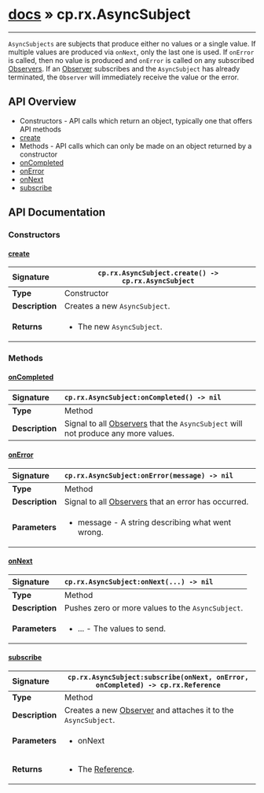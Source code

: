 # [docs](index.md) » cp.rx.AsyncSubject
---

`AsyncSubjects` are subjects that produce either no values or a single value.  If
multiple values are produced via `onNext`, only the last one is used.  If `onError` is called, then
no value is produced and `onError` is called on any subscribed [Observers](cp.rx.Observers.md).
If an [Observer](cp.rx.Observer.md) subscribes and the `AsyncSubject` has already terminated,
the `Observer` will immediately receive the value or the error.

## API Overview
* Constructors - API calls which return an object, typically one that offers API methods
 * [create](#create)
* Methods - API calls which can only be made on an object returned by a constructor
 * [onCompleted](#oncompleted)
 * [onError](#onerror)
 * [onNext](#onnext)
 * [subscribe](#subscribe)

## API Documentation

### Constructors

#### [create](#create)
| <span style="float: left;">**Signature**</span> | <span style="float: left;">`cp.rx.AsyncSubject.create() -> cp.rx.AsyncSubject` </span>                                                          |
| -----------------------------------------------------|---------------------------------------------------------------------------------------------------------|
| **Type**                                             | Constructor |
| **Description**                                      | Creates a new `AsyncSubject`. |
| **Returns**                                          | <ul><li>The new <code>AsyncSubject</code>.</li></ul> |

### Methods

#### [onCompleted](#oncompleted)
| <span style="float: left;">**Signature**</span> | <span style="float: left;">`cp.rx.AsyncSubject:onCompleted() -> nil` </span>                                                          |
| -----------------------------------------------------|---------------------------------------------------------------------------------------------------------|
| **Type**                                             | Method |
| **Description**                                      | Signal to all [Observers](cp.rx.Observers.md) that the `AsyncSubject` will not produce any more values. |

#### [onError](#onerror)
| <span style="float: left;">**Signature**</span> | <span style="float: left;">`cp.rx.AsyncSubject:onError(message) -> nil` </span>                                                          |
| -----------------------------------------------------|---------------------------------------------------------------------------------------------------------|
| **Type**                                             | Method |
| **Description**                                      | Signal to all [Observers](cp.rx.Observer.md) that an error has occurred. |
| **Parameters**                                       | <ul><li>message     - A string describing what went wrong.</li></ul> |

#### [onNext](#onnext)
| <span style="float: left;">**Signature**</span> | <span style="float: left;">`cp.rx.AsyncSubject:onNext(...) -> nil` </span>                                                          |
| -----------------------------------------------------|---------------------------------------------------------------------------------------------------------|
| **Type**                                             | Method |
| **Description**                                      | Pushes zero or more values to the `AsyncSubject`. |
| **Parameters**                                       | <ul><li>...       - The values to send.</li></ul> |

#### [subscribe](#subscribe)
| <span style="float: left;">**Signature**</span> | <span style="float: left;">`cp.rx.AsyncSubject:subscribe(onNext, onError, onCompleted) -> cp.rx.Reference` </span>                                                          |
| -----------------------------------------------------|---------------------------------------------------------------------------------------------------------|
| **Type**                                             | Method |
| **Description**                                      | Creates a new [Observer](cp.rx.Observer.md) and attaches it to the `AsyncSubject`. |
| **Parameters**                                       | <ul><li>onNext | observer - A <code>function</code> called when the <code>AsyncSubject</code> produces a value                      or an existing <a href="cp.rx.Observer.md">Observer</a> to attach to the <code>AsyncSubject</code>.</li><li>onError           - A <code>function</code> called when the <code>AsyncSubject</code> terminates due to an error.</li><li>onCompleted       - A <code>funtion</code> called when the <code>AsyncSubject</code> completes normally.</li></ul> |
| **Returns**                                          | <ul><li>The <a href="cp.rx.Reference.md">Reference</a>.</li></ul> |

